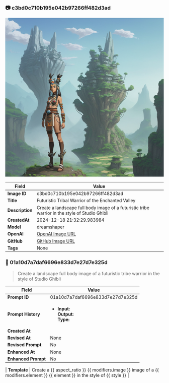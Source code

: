 

### 📷 c3bd0c710b195e042b97266ff482d3ad 


![data.id](./c3bd0c710b195e042b97266ff482d3ad.jpg)


| Field          | Value                                                                                                                     |
|----------------|---------------------------------------------------------------------------------------------------------------------------|
| **Image ID**             | c3bd0c710b195e042b97266ff482d3ad                                                                                                             |
| **Title**           | Futuristic Tribal Warrior of the Enchanted Valley                                                                                                       |
| **Description**           | Create a landscape full body image of a futuristic tribe warrior in the style of Studio Ghibli                                                                                                       |
| **CreatedAt**        | 2024-12-18 21:32:29.983984                                                                                                        |
| **Model**        | dreamshaper                                                                                                        |
| **OpenAI**         | [OpenAI Image URL](http://192.168.1.85:8081/generated-images/b641524693706.png)                                                                                |
| **GitHub**         | [GitHub Image URL](https://raw.githubusercontent.com/Caneta-Silva/weeb/refs/heads/main/images/c3bd0c710b195e042b97266ff482d3ad/c3bd0c710b195e042b97266ff482d3ad.jpg)                                                                                |
| **Tags**       | None                                                                                                                   |

### 📜 01a10d7a7daf6696e833d7e27d7e325d

> Create a landscape full body image of a futuristic tribe warrior in the style of Studio Ghibli

| Field          | Value                                                                                                                                                                      |
|----------------|----------------------------------------------------------------------------------------------------------------------------------------------------------------------------|
| **Prompt ID**  | 01a10d7a7daf6696e833d7e27d7e325d                                                                                                                                                            |
| **Prompt History** | <ul><li>**Input:**  <br> **Output:**  <br> **Type:** </li></ul> |
| **Created At** |                                                                                                                                                    |
| **Revised At** | None                                                                                                                                                   |
| **Revised Prompt** | No                                                                                                                                                                      |
| **Enhanced At** | None                                                                                                                                                  |
| **Enhanced Prompt** | No                                                                                                                                                                    |

| **Template**   | Create a {{ aspect_ratio }} {{ modifiers.image }} image of a {{ modifiers.element }} {{ element }} in the style of {{ style }}                                                                                                                                           |


